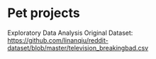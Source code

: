 # Pet projects
Exploratory Data Analysis 
Original Dataset: https://github.com/linanqiu/reddit-dataset/blob/master/television_breakingbad.csv
